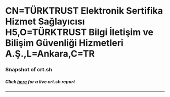 # CN=TÜRKTRUST Elektronik Sertifika Hizmet Sağlayıcısı H5,O=TÜRKTRUST Bilgi İletişim ve Bilişim Güvenliği Hizmetleri A.Ş.,L=Ankara,C=TR
### Snapshot of crt.sh
##### Click [here](https://crt.sh/?q=Serial_01ACB6BEBE1AA14799) for a live crt.sh report

---

